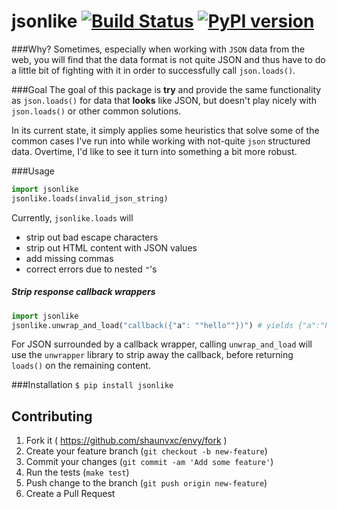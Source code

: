 # jsonlike [![Build Status](https://travis-ci.org/shaunvxc/jsonlike.svg?branch=master)](https://travis-ci.org/shaunvxc/jsonlike) [![PyPI version](https://badge.fury.io/py/jsonlike.svg)](https://badge.fury.io/py/jsonlike)
###Why?
Sometimes, especially when working with `JSON` data from the web, you will find that the data format is not quite JSON and thus have to do a little bit of fighting with it in order to successfully call `json.loads()`.  

###Goal
The goal of this package is **try** and provide the same functionality as `json.loads()` for data that **looks** like JSON, but doesn't play nicely with `json.loads()` or other common solutions.  

In its current state, it simply applies some heuristics that solve some of the common cases I've run into while working with not-quite `json` structured data. Overtime, I'd like to see it turn into something a bit more robust.

###Usage
```python
import jsonlike
jsonlike.loads(invalid_json_string)
```

Currently, `jsonlike.loads` will
* strip out bad escape characters
* strip out HTML content with JSON values
* add missing commas
* correct errors due to nested `"`'s

##### Strip response callback wrappers
```python
import jsonlike
jsonlike.unwrap_and_load("callback({"a": ""hello""})") # yields {"a":"hello"}
```
For JSON surrounded by a callback wrapper, calling `unwrap_and_load` will use the `unwrapper` library to strip away the callback, before returning `loads()` on the remaining content.

###Installation
`$ pip install jsonlike`

## Contributing
1. Fork it ( https://github.com/shaunvxc/envy/fork )
1. Create your feature branch (`git checkout -b new-feature`)
1. Commit your changes (`git commit -am 'Add some feature'`)
1. Run the tests (`make test`)
1. Push change to the branch (`git push origin new-feature`)
1. Create a Pull Request

